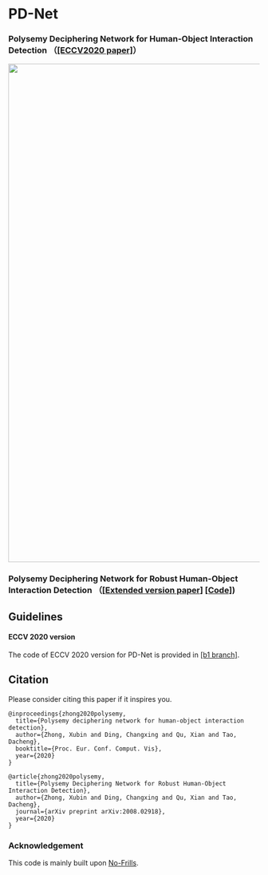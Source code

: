# PD-Net
### Polysemy Deciphering Network for Human-Object Interaction Detection （[[ECCV2020 paper]](http://www.ecva.net/papers/eccv_2020/papers_ECCV/papers/123650069.pdf)）
<img src="https://github.com/MuchHair/Test/blob/master/Paper_Images/overview.png" width="999" >

### Polysemy Deciphering Network for Robust Human-Object Interaction Detection （[[Extended version paper](https://arxiv.org/pdf/2008.02918.pdf)] [[Code]](https://github.com/MuchHair/PD-Net-Extended-Version))

## Guidelines
#### ECCV 2020 version
The code of ECCV 2020 version for PD-Net is provided in [[b1 branch]](https://github.com/MuchHair/PD-Net/tree/b1). 


## Citation
Please consider citing this paper if it inspires you. 
```
@inproceedings{zhong2020polysemy,
  title={Polysemy deciphering network for human-object interaction detection},
  author={Zhong, Xubin and Ding, Changxing and Qu, Xian and Tao, Dacheng},
  booktitle={Proc. Eur. Conf. Comput. Vis},
  year={2020}
}

@article{zhong2020polysemy,
  title={Polysemy Deciphering Network for Robust Human-Object Interaction Detection},
  author={Zhong, Xubin and Ding, Changxing and Qu, Xian and Tao, Dacheng},
  journal={arXiv preprint arXiv:2008.02918},
  year={2020}
}
```
### Acknowledgement
This code is mainly built upon [No-Frills](https://github.com/BigRedT/no_frills_hoi_det).


